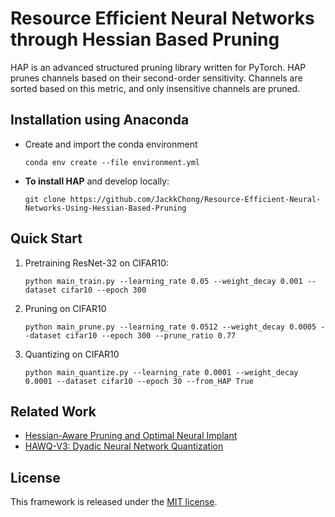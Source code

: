# Resource Efficient Neural Networks through Hessian Based Pruning

HAP is an advanced structured pruning library written for PyTorch. HAP prunes channels based on their second-order sensitivity. Channels are sorted based on this metric, and only insensitive channels are pruned.


## Installation using Anaconda

- Create and import the conda environment
   ```
   conda env create --file environment.yml
   ```

- **To install HAP** and develop locally:

   ```
   git clone https://github.com/JackkChong/Resource-Efficient-Neural-Networks-Using-Hessian-Based-Pruning
   ```

## Quick Start

1. Pretraining ResNet-32 on CIFAR10:

   ```
   python main_train.py --learning_rate 0.05 --weight_decay 0.001 --dataset cifar10 --epoch 300
   ```



2. Pruning on CIFAR10

   ```
   python main_prune.py --learning_rate 0.0512 --weight_decay 0.0005 --dataset cifar10 --epoch 300 --prune_ratio 0.77
   ```



3. Quantizing on CIFAR10

   ```
   python main_quantize.py --learning_rate 0.0001 --weight_decay 0.0001 --dataset cifar10 --epoch 30 --from_HAP True
   ```
   
## Related Work

- [Hessian-Aware Pruning and Optimal Neural Implant](https://arxiv.org/abs/2101.08940)
- [HAWQ-V3: Dyadic Neural Network Quantization](https://arxiv.org/abs/2011.10680)



## License

This framework is released under the [MIT license](https://github.com/JackkChong/Resource-Efficient-Neural-Networks-Using-Hessian-Based-Pruning/blob/main/LICENSE).
